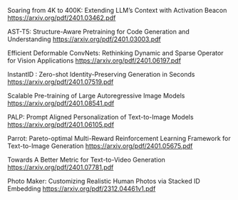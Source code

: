 Soaring from 4K to 400K: Extending LLM’s Context with Activation Beacon
https://arxiv.org/pdf/2401.03462.pdf

AST-T5: Structure-Aware Pretraining for Code Generation and Understanding
https://arxiv.org/pdf/2401.03003.pdf

Efficient Deformable ConvNets: Rethinking Dynamic and Sparse Operator for Vision Applications
https://arxiv.org/pdf/2401.06197.pdf

InstantID : Zero-shot Identity-Preserving Generation in Seconds
https://arxiv.org/pdf/2401.07519.pdf

Scalable Pre-training of Large Autoregressive Image Models
https://arxiv.org/pdf/2401.08541.pdf

PALP: Prompt Aligned Personalization of Text-to-Image Models
https://arxiv.org/pdf/2401.06105.pdf

Parrot: Pareto-optimal Multi-Reward Reinforcement Learning Framework for Text-to-Image Generation
https://arxiv.org/pdf/2401.05675.pdf

Towards A Better Metric for Text-to-Video Generation
https://arxiv.org/pdf/2401.07781.pdf

Photo Maker: Customizing Realistic Human Photos via Stacked ID Embedding
https://arxiv.org/pdf/2312.04461v1.pdf